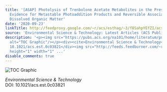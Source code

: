 ```yaml
---
title: '[ASAP] Photolysis of Trenbolone Acetate Metabolites in the Presence of Nucleophiles:
  Evidence for Metastable Photoaddition Products and Reversible Associations with
  Dissolved Organic Matter'
date: '2020-09-23'
linkTitle: http://feedproxy.google.com/~r/acs/esthag/~3/f8SahpYEfZI/acs.est.0c03821
source: 'Environmental Science & Technology: Latest Articles (ACS Publications)'
description: '<p><img src="https://pubs.acs.org/na101/home/literatum/publisher/achs/journals/content/esthag/0/esthag.ahead-of-print/acs.est.0c03821/20200923/images/medium/es0c03821_0006.gif"
  alt="TOC Graphic"/></p><div><cite>Environmental Science & Technology</cite></div><div>DOI:
  10.1021/acs.est.0c03821</div><img src="http://feeds.feedburner.com/~r/acs/esthag/~4/f8SahpYEfZI"
  height="1" width="1" ...'
disable_comments: true
---
```

<p><img src="https://pubs.acs.org/na101/home/literatum/publisher/achs/journals/content/esthag/0/esthag.ahead-of-print/acs.est.0c03821/20200923/images/medium/es0c03821_0006.gif" alt="TOC Graphic"/></p><div><cite>Environmental Science & Technology</cite></div><div>DOI: 10.1021/acs.est.0c03821</div><img src="http://feeds.feedburner.com/~r/acs/esthag/~4/f8SahpYEfZI" height="1" width="1" ...